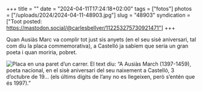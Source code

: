 +++
title = ""
date = "2024-04-11T17:24:18+02:00"
tags = ["fotos"]
photos = ["/uploads/2024/2024-04-11-48903.jpg"]
slug = "48903"
syndication = ["Toot posted: https://mastodon.social/@carlesbellver/112253275730921471"]
+++

Quan Ausiàs Marc va complir tot just sis anyets (en el seu sisè aniversari, tal com diu la placa commemorativa), a Castelló ja sabíem que seria un gran poeta i quan moriria, pobret.

<img alt="Placa en una paret d’un carrer. El text diu: “A Ausiàs March (1397-1459), poeta nacional, en el sisè aniversari del seu naixement a Castelló, 3 d’octubre de 19… (els últims dígits de l’any no es llegeixen, però s’entén que és 1997).”" src="/uploads/2024/2024-04-11-48903.jpg">
